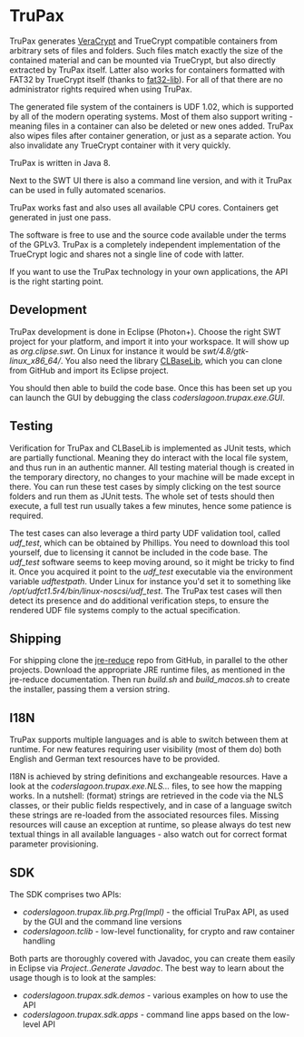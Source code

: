 # TruPax

TruPax generates [VeraCrypt](https://veracrypt.codeplex.com) and TrueCrypt
compatible containers from arbitrary sets of files and folders. Such files match
exactly the size of the contained material and can be mounted via TrueCrypt, but
also directly extracted by TruPax itself. Latter also works for containers
formatted with FAT32 by TrueCrypt itself (thanks to
[fat32-lib](https://github.com/waldheinz/fat32-lib)). For all of that there are
no administrator rights required when using TruPax.

The generated file system of the containers is UDF 1.02, which is supported by
all of the modern operating systems. Most of them also support writing -
meaning files in a container can also be deleted or new ones added. TruPax also
wipes files after container generation, or just as a separate action. You also
invalidate any TrueCrypt container with it very quickly.

TruPax is written in Java 8.

Next to the SWT UI there is also a command line version, and with it TruPax can
be used in fully automated scenarios.

TruPax works fast and also uses all available CPU cores. Containers get
generated in just one pass.

The software is free to use and the source code available under the terms of
the GPLv3. TruPax is a completely independent implementation of the TrueCrypt
logic and shares not a single line of code with latter.

If you want to use the TruPax technology in your own applications, the API is
the right starting point.

## Development

TruPax development is done in Eclipse (Photon+). Choose the right SWT project for
your platform, and import it into your workspace. It will show up as
*org.clipse.swt*. On Linux for instance it would be *swt/4.8/gtk-linux_x86_64/*.
You also need the library [CLBaseLib](https://github.com/mhahn-c/clbaselib), which
you can clone from GitHub and import its Eclipse project.

You should then able to build the code base. Once this has been set up you can
launch the GUI by debugging the class *coderslagoon.trupax.exe.GUI*.

## Testing

Verification for TruPax and CLBaseLib is implemented as JUnit tests, which are
partially functional. Meaning they do interact with the local file system, and
thus run in an authentic manner. All testing material though is created in the
temporary directory, no changes to your machine will be made except in there.
You can run these test cases by simply clicking on the test source folders and
run them as JUnit tests. The whole set of tests should then execute, a full test
run usually takes a few minutes, hence some patience is required.

The test cases can also leverage a third party UDF validation tool, called
*udf_test*, which can be obtained by Phillips. You need to download this tool
yourself, due to licensing it cannot be included in the code base. The *udf_test*
software seems to keep moving around, so it might be tricky to find it. Once
you acquired it point to the *udf_test* executable via the environment variable
*udftestpath*. Under Linux for instance you'd set it to something like
*/opt/udfct1.5r4/bin/linux-noscsi/udf_test*. The TruPax test cases will then
detect its presence and do additional verification steps, to ensure the rendered
UDF file systems comply to the actual specification.

## Shipping

For shipping clone the [jre-reduce](https://github.com/mhahn-c/jre-reduce)
repo from GitHub, in parallel to the other projects. Download the appropriate JRE
runtime files, as mentioned in the jre-reduce documentation. Then run *build.sh*
and *build_macos.sh* to create the installer, passing them a version string.

## I18N

TruPax supports multiple languages and is able to switch between them at
runtime. For new features requiring user visibility (most of them do) both
English and German text resources have to be provided.

I18N is achieved by string definitions and exchangeable resources. Have a look
at the *coderslagoon.trupax.exe.NLS...* files, to see how the mapping works. In a
nutshell: (format) strings are retrieved in the code via the NLS classes, or
their public fields respectively, and in case of a language switch these strings
are re-loaded from the associated resources files. Missing resources will cause
an exception at runtime, so please always do test new textual things in all
available languages - also watch out for correct format parameter provisioning.

## SDK

The SDK comprises two APIs:

* *coderslagoon.trupax.lib.prg.Prg(Impl)* -
  the official TruPax API, as used by the GUI and the command line versions
* *coderslagoon.tclib* -
  low-level functionality, for crypto and raw container handling

Both parts are thoroughly covered with Javadoc, you can create them easily in
Eclipse via *Project..Generate Javadoc*. The best way to learn about the usage
though is to look at the samples:

* *coderslagoon.trupax.sdk.demos* - various examples on how to use the API
* *coderslagoon.trupax.sdk.apps*  - command line apps based on the low-level API
